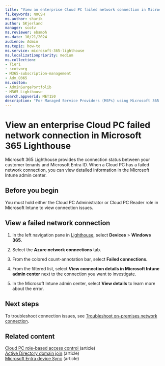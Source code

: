 ```yaml
---
title: "View an enterprise Cloud PC failed network connection in Microsoft 365 Lighthouse"
f1.keywords: NOCSH
ms.author: sharik
author: SKjerland
manager: scotv
ms.reviewer: ebamoh
ms.date: 10/21/2024
audience: Admin
ms.topic: how-to
ms.service: microsoft-365-lighthouse
ms.localizationpriority: medium
ms.collection:
- Tier1
- scotvorg
- M365-subscription-management
- Adm_O365
ms.custom:
- AdminSurgePortfolib
- M365-Lighthouse                         
search.appverid: MET150
description: "For Managed Service Providers (MSPs) using Microsoft 365 Lighthouse, learn how to view an enterprise Cloud PC failed network connection."
---
```


# View an enterprise Cloud PC failed network connection in Microsoft 365 Lighthouse

Microsoft 365 Lighthouse provides the connection status between your customer tenants and Microsoft Entra ID. When a Cloud PC has a failed network connection, you can view detailed information in the Microsoft Intune admin center.

## Before you begin

You must hold either the Cloud PC Administrator or Cloud PC Reader role in Microsoft Intune to view connection issues.

## View a failed network connection

1. In the left navigation pane in <a href="https://go.microsoft.com/fwlink/p/?linkid=2168110" target="_blank">Lighthouse</a>, select **Devices** > **Windows 365**.

2. Select the **Azure network connections** tab.

3. From the colored count-annotation bar, select **Failed connections**.

4. From the filtered list, select **View connection details in Microsoft Intune admin center** next to the connection you want to investigate.

5. In the Microsoft Intune admin center, select **View details** to learn more about the error.

## Next steps

To troubleshoot connection issues, see [Troubleshoot on-premises network connection](/windows-365/enterprise/troubleshoot-on-premises-network-connection).

## Related content

[Cloud PC role-based access control ](/windows-365/enterprise/role-based-access)(article)\
[Active Directory domain join](/windows-365/enterprise/troubleshoot-on-premises-network-connection#active-directory-domain-join) (article)\
[Microsoft Entra device Sync](/windows-365/enterprise/troubleshoot-on-premises-network-connection#azure-active-directory-device-sync) (article)
